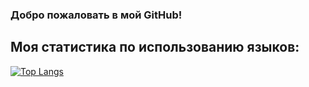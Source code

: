 ### Добро пожаловать в мой GitHub!

## Моя статистика по использованию языков:

[![Top Langs](https://github-readme-stats.vercel.app/api/top-langs/?username=bramerto-cmd)](https://github.com/anuraghazra/github-readme-stats)
